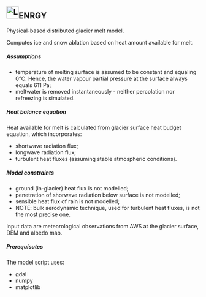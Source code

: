 ## <img alt="Logo" src="https://drive.google.com/uc?export=view&id=18f7qEgNjjDJxzW6cLkSXEg7VFcjywmgL" height="32">ENRGY
Physical-based distributed glacier melt model.

Computes ice and snow ablation based on heat amount available for melt.

##### Assumptions
* temperature of melting surface is assumed to be constant and equaling 0°C.
Hence, the water vapour partial pressure at the surface always equals 611 Pa;
* meltwater is removed instantaneously - neither percolation nor refreezing is simulated.

##### Heat balance equation
Heat available for melt is calculated from glacier surface heat budget equation, which incorporates:
* shortwave radiation flux;
* longwave radiation flux;
* turbulent heat fluxes (assuming stable atmospheric conditions).

##### Model constraints
* ground (in-glacier) heat flux is not modelled;
* penetration of shorwave radiation below surface is not modelled;
* sensible heat flux of rain is not modelled;
* NOTE: bulk aerodynamic technique, used for turbulent heat fluxes, is not the most precise one.

Input data are meteorological observations from AWS at the glacier surface, DEM and albedo map.

##### Prerequisutes
The model script uses:
* gdal
* numpy
* matplotlib
